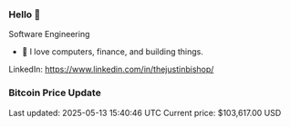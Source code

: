 ### Hello 🤙  

Software Engineering

- 🔭 I love computers, finance, and building things.
  
LinkedIn: https://www.linkedin.com/in/thejustinbishop/  














































### Bitcoin Price Update
Last updated: 2025-05-13 15:40:46 UTC
Current price: $103,617.00 USD
